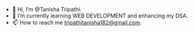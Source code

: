 - 👋 Hi, I’m @Tanisha Tripathi.
- 🌱 I’m currently learning WEB DEVELOPMENT and enhancing my DSA.
- 📫 How to reach me tripathitanisha182@gmail.com.

<!---
Tanisha-Tripathi-26/Tanisha-Tripathi-26 is a ✨ special ✨ repository because its `README.md` (this file) appears on your GitHub profile.
You can click the Preview link to take a look at your changes.
--->
